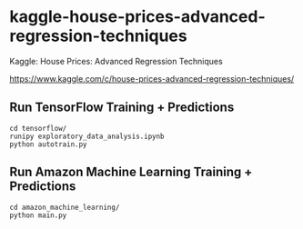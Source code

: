 # kaggle-house-prices-advanced-regression-techniques
Kaggle: House Prices: Advanced Regression Techniques

https://www.kaggle.com/c/house-prices-advanced-regression-techniques/

## Run TensorFlow Training + Predictions

```
cd tensorflow/
runipy exploratory_data_analysis.ipynb
python autotrain.py
```

## Run Amazon Machine Learning Training + Predictions

```
cd amazon_machine_learning/
python main.py
```
